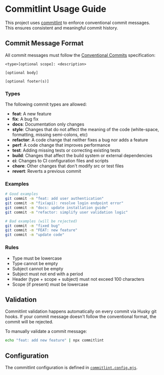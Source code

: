 # Commitlint Usage Guide

This project uses [commitlint](https://commitlint.js.org/) to enforce conventional commit messages. This ensures consistent and meaningful commit history.

## Commit Message Format

All commit messages must follow the [Conventional Commits](https://www.conventionalcommits.org/) specification:

```
<type>[optional scope]: <description>

[optional body]

[optional footer(s)]
```

### Types

The following commit types are allowed:

- **feat**: A new feature
- **fix**: A bug fix
- **docs**: Documentation only changes
- **style**: Changes that do not affect the meaning of the code (white-space, formatting, missing semi-colons, etc)
- **refactor**: A code change that neither fixes a bug nor adds a feature
- **perf**: A code change that improves performance
- **test**: Adding missing tests or correcting existing tests
- **build**: Changes that affect the build system or external dependencies
- **ci**: Changes to CI configuration files and scripts
- **chore**: Other changes that don't modify src or test files
- **revert**: Reverts a previous commit

### Examples

```bash
# Good examples
git commit -m "feat: add user authentication"
git commit -m "fix(api): resolve login endpoint error"
git commit -m "docs: update installation guide"
git commit -m "refactor: simplify user validation logic"

# Bad examples (will be rejected)
git commit -m "fixed bug"
git commit -m "FEAT: new feature"
git commit -m "update code"
```

### Rules

- Type must be lowercase
- Type cannot be empty
- Subject cannot be empty
- Subject must not end with a period
- Header (type + scope + subject) must not exceed 100 characters
- Scope (if present) must be lowercase

## Validation

Commitlint validation happens automatically on every commit via Husky git hooks. If your commit message doesn't follow the conventional format, the commit will be rejected.

To manually validate a commit message:

```bash
echo "feat: add new feature" | npx commitlint
```

## Configuration

The commitlint configuration is defined in [`commitlint.config.mjs`](./commitlint.config.mjs).
